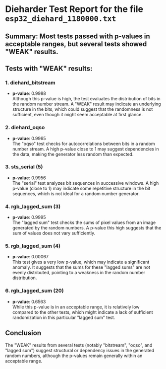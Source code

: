 # Dieharder Test Report for the file `esp32_diehard_1180000.txt`

## Summary: Most tests passed with p-values in acceptable ranges, but several tests showed **"WEAK"** results.

## Tests with "WEAK" results:

### 1. **diehard_bitstream**
   - **p-value**: 0.9988  
   Although this p-value is high, the test evaluates the distribution of bits in the random number stream. A "WEAK" result may indicate an underlying structure in the bits, which could suggest that the randomness is not sufficient, even though it might seem acceptable at first glance.

### 2. **diehard_oqso**  
   - **p-value**: 0.9965  
   The "oqso" test checks for autocorrelations between bits in a random number stream. A high p-value close to 1 may suggest dependencies in the data, making the generator less random than expected.

### 3. **sts_serial (5)**  
   - **p-value**: 0.9956  
   The "serial" test analyzes bit sequences in successive windows. A high p-value (close to 1) may indicate some repetitive structure in the bit sequences, which is not ideal for a random number generator.

### 4. **rgb_lagged_sum (3)**  
   - **p-value**: 0.9995  
   The "lagged sum" test checks the sums of pixel values from an image generated by the random numbers. A p-value this high suggests that the sum of values does not vary sufficiently.

### 5. **rgb_lagged_sum (4)**  
   - **p-value**: 0.00067  
   This test gives a very low p-value, which may indicate a significant anomaly. It suggests that the sums for these "lagged sums" are not evenly distributed, pointing to a weakness in the random number distribution.

### 6. **rgb_lagged_sum (20)**  
   - **p-value**: 0.6563  
   While this p-value is in an acceptable range, it is relatively low compared to the other tests, which might indicate a lack of sufficient randomization in this particular "lagged sum" test.

## Conclusion

The "WEAK" results from several tests (notably "bitstream", "oqso", and "lagged sum") suggest structural or dependency issues in the generated random numbers, although the p-values remain generally within an acceptable range.
